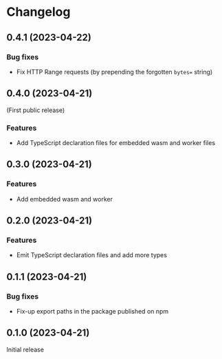 # Changelog

## 0.4.1 (2023-04-22)

### Bug fixes

- Fix HTTP Range requests (by prepending the forgotten `bytes=` string)

## 0.4.0 (2023-04-21)

(First public release)

### Features

- Add TypeScript declaration files for embedded wasm and worker files

## 0.3.0 (2023-04-21)

### Features

- Add embedded wasm and worker

## 0.2.0 (2023-04-21)

### Features

- Emit TypeScript declaration files and add more types

## 0.1.1 (2023-04-21)

### Bug fixes

- Fix-up export paths in the package published on npm

## 0.1.0 (2023-04-21)

Initial release
